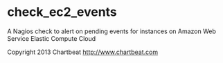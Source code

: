 check_ec2_events
================

A Nagios check to alert on pending events for instances on Amazon Web Service Elastic Compute Cloud

Copyright 2013 Chartbeat
http://www.chartbeat.com
